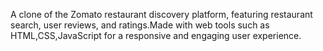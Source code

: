 A clone of the Zomato restaurant discovery platform, featuring restaurant search, user reviews, and ratings.Made with web tools such as HTML,CSS,JavaScript for a responsive and engaging user experience.
